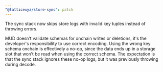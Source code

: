 ```yaml
---
"@latticexyz/store-sync": patch
---
```


The sync stack now skips store logs with invalid key tuples instead of throwing errors.

MUD doesn’t validate schemas for onchain writes or deletions, it's the developer's responsibility to use correct encoding.
Using the wrong key schema onchain is effectively a no-op, since the data ends up in a storage slot that won’t be read when using the correct schema.
The expectation is that the sync stack ignores these no-op logs, but it was previously throwing during decode.
